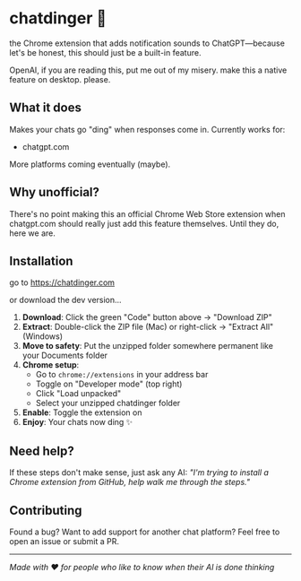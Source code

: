 # chatdinger 🔔

the Chrome extension that adds notification sounds to ChatGPT—because let's be honest, this should just be a built-in feature.

OpenAI, if you are reading this, put me out of my misery. make this a native feature on desktop. please.

## What it does
Makes your chats go "ding" when responses come in. Currently works for:
- chatgpt.com

More platforms coming eventually (maybe).

## Why unofficial?
There's no point making this an official Chrome Web Store extension when chatgpt.com should really just add this feature themselves. Until they do, here we are.

## Installation

go to https://chatdinger.com

or download the dev version...

1. **Download**: Click the green "Code" button above → "Download ZIP"
2. **Extract**: Double-click the ZIP file (Mac) or right-click → "Extract All" (Windows)
3. **Move to safety**: Put the unzipped folder somewhere permanent like your Documents folder
4. **Chrome setup**: 
   - Go to `chrome://extensions` in your address bar
   - Toggle on "Developer mode" (top right)
   - Click "Load unpacked" 
   - Select your unzipped chatdinger folder
5. **Enable**: Toggle the extension on
6. **Enjoy**: Your chats now ding ✨

## Need help?
If these steps don't make sense, just ask any AI: *"I'm trying to install a Chrome extension from GitHub, help walk me through the steps."*

## Contributing
Found a bug? Want to add support for another chat platform? Feel free to open an issue or submit a PR.

---
*Made with ♥ for people who like to know when their AI is done thinking*